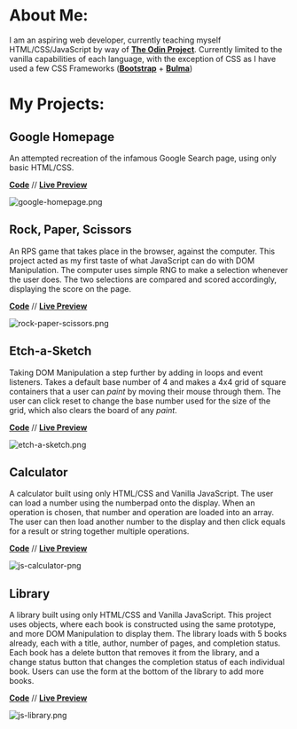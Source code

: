 # About Me:

I am an aspiring web developer, currently teaching myself HTML/CSS/JavaScript by way of [**The Odin Project**](https://www.theodinproject.com). Currently limited to the vanilla capabilities of each language, with the exception of CSS as I have used a few CSS Frameworks ([**Bootstrap**](https://getbootstrap.com/) + [**Bulma**](https://bulma.io/))

# My Projects:

## Google Homepage

An attempted recreation of the infamous Google Search page, using only basic HTML/CSS.

[**Code**](https://github.com/billyhelms24/google-homepage) // [**Live Preview**](https://billyhelms24.github.io/google-homepage/)

![google-homepage.png](https://raw.githubusercontent.com/billyhelms24/git-test/main/screenshots/google-homepage.png)

## Rock, Paper, Scissors

An RPS game that takes place in the browser, against the computer. This project acted as my first taste of what JavaScript can do with DOM Manipulation. The computer uses simple RNG to make a selection whenever the user does. The two selections are compared and scored accordingly, displaying the score on the page.

[**Code**](https://github.com/billyhelms24/rock-paper-scissors) // [**Live Preview**](https://billyhelms24.github.io/rock-paper-scissors/)

![rock-paper-scissors.png](https://raw.githubusercontent.com/billyhelms24/git-test/main/screenshots/rock-paper-scissors.png)

## Etch-a-Sketch

Taking DOM Manipulation a step further by adding in loops and event listeners. Takes a default base number of 4 and makes a 4x4 grid of square containers that a user can _paint_ by moving their mouse through them. The user can click reset to change the base number used for the size of the grid, which also clears the board of any _paint_.

[**Code**](https://github.com/billyhelms24/etch-a-sketch) // [**Live Preview**](https://billyhelms24.github.io/etch-a-sketch/)

![etch-a-sketch.png](https://raw.githubusercontent.com/billyhelms24/git-test/main/screenshots/etch-a-sketch.png)

## Calculator

A calculator built using only HTML/CSS and Vanilla JavaScript. The user can load a number using the numberpad onto the display. When an operation is chosen, that number and operation are loaded into an array. The user can then load another number to the display and then click equals for a result or string together multiple operations.

[**Code**](https://github.com/billyhelms24/js-calculator) // [**Live Preview**](https://billyhelms24.github.io/js-calculator/)

![js-calculator-png](https://raw.githubusercontent.com/billyhelms24/git-test/main/screenshots/js-calculator.png)

## Library

A library built using only HTML/CSS and Vanilla JavaScript. This project uses objects, where each book is constructed using the same prototype, and more DOM Manipulation to display them. The library loads with 5 books already, each with a title, author, number of pages, and completion status. Each book has a delete button that removes it from the library, and a change status button that changes the completion status of each individual book. Users can use the form at the bottom of the library to add more books.

[**Code**](https://github.com/billyhelms24/js-library) // [**Live Preview**](https://billyhelms24.github.io/js-library/)

![js-library.png](https://raw.githubusercontent.com/billyhelms24/git-test/main/screenshots/js-library.png)
